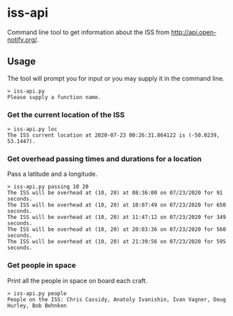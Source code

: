 # iss-api
Command line tool to get information about the ISS from http://api.open-notify.org/.

## Usage
The tool will prompt you for input or you may supply it in the command line.

    > iss-api.py
    Please supply a function name.

### Get the current location of the ISS
    > iss-api.py loc
    The ISS current location at 2020-07-23 00:26:31.864122 is (-50.0239, 53.1447).

### Get overhead passing times and durations for a location
Pass a latitude and a longitude.

    > iss-api.py passing 10 20
    The ISS will be overhead at (10, 20) at 08:36:00 on 07/23/2020 for 91 seconds.
    The ISS will be overhead at (10, 20) at 10:07:49 on 07/23/2020 for 650 seconds.
    The ISS will be overhead at (10, 20) at 11:47:12 on 07/23/2020 for 349 seconds.
    The ISS will be overhead at (10, 20) at 20:03:36 on 07/23/2020 for 560 seconds.
    The ISS will be overhead at (10, 20) at 21:39:56 on 07/23/2020 for 595 seconds.

### Get people in space
Print all the people in space on board each craft.

    > iss-api.py people
    People on the ISS: Chris Cassidy, Anatoly Ivanishin, Ivan Vagner, Doug Hurley, Bob Behnken
